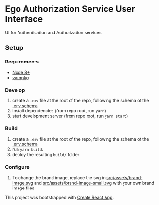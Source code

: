 # Ego Authorization Service User Interface

UI for Authentication and Authorization services

## Setup

### Requirements

* [Node 8+](https://nodejs.org/en/download/current/)
* [yarnpkg](https://yarnpkg.com/en/docs/install)

### Develop

1. create a `.env` file at the root of the repo, following the schema of the [.env.schema](.env.schema)
1. install dependencies (from repo root, run `yarn`)
1. start development server (from repo root, run `yarn start`)

### Build

1. create a `.env` file at the root of the repo, following the schema of the [.env.schema](.env.schema)
1. run `yarn build`.
1. deploy the resulting `build/` folder

### Configure

1. To change the brand image, replace the svg in [src/assets/brand-image.svg](src/assets/brand-image.svg) and [src/assets/brand-image-small.svg](src/assets/brand-image-small.svg) with your own brand image files

This project was bootstrapped with [Create React App](https://github.com/facebookincubator/create-react-app).
